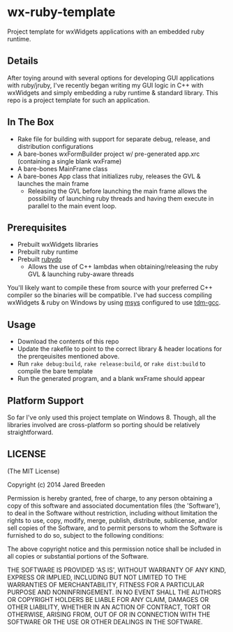 wx-ruby-template
================

Project template for wxWidgets applications with an embedded ruby runtime.

Details
-------

After toying around with several options for developing GUI applications with ruby/jruby, I've recently began
writing my GUI logic in C++ with wxWidgets and simply embedding a ruby runtime & standard library. This repo
is a project template for such an application.

In The Box
----------

- Rake file for building with support for separate debug, release, and distribution configurations
- A bare-bones wxFormBuilder project w/ pre-generated app.xrc (containing a single blank wxFrame)
- A bare-bones MainFrame class
- A bare-bones App class that initializes ruby, releases the GVL & launches the main frame
  + Releasing the GVL before launching the main frame allows the possibility of launching
    ruby threads and having them execute in parallel to the main event loop.

Prerequisites
-------------

- Prebuilt wxWidgets libraries
- Prebuilt ruby runtime
- Prebuilt [rubydo](https://github.com/jbreeden/rubydo)
  * Allows the use of C++ lambdas when obtaining/releasing the ruby GVL & launching ruby-aware threads
  
You'll likely want to compile these from source with your preferred C++ compiler so the binaries will be compatible.
I've had success compiling wxWidgets & ruby on Windows by using [msys](http://www.mingw.org/wiki/MSYS) configured
to use [tdm-gcc](http://tdm-gcc.tdragon.net/).
  
Usage
-----

- Download the contents of this repo
- Update the rakefile to point to the correct library & header locations for the prerqeuisites mentioned above.
- Run `rake debug:build`, `rake release:build`, or `rake dist:build` to compile the bare template
- Run the generated program, and a blank wxFrame should appear

Platform Support
----------------

So far I've only used this project template on Windows 8. Though, all the libraries involved are cross-platform so
porting should be relatively straightforward.

LICENSE
-------

(The MIT License)

Copyright (c) 2014 Jared Breeden

Permission is hereby granted, free of charge, to any person obtaining
a copy of this software and associated documentation files (the
'Software'), to deal in the Software without restriction, including
without limitation the rights to use, copy, modify, merge, publish,
distribute, sublicense, and/or sell copies of the Software, and to
permit persons to whom the Software is furnished to do so, subject to
the following conditions:

The above copyright notice and this permission notice shall be
included in all copies or substantial portions of the Software.

THE SOFTWARE IS PROVIDED 'AS IS', WITHOUT WARRANTY OF ANY KIND,
EXPRESS OR IMPLIED, INCLUDING BUT NOT LIMITED TO THE WARRANTIES OF
MERCHANTABILITY, FITNESS FOR A PARTICULAR PURPOSE AND NONINFRINGEMENT.
IN NO EVENT SHALL THE AUTHORS OR COPYRIGHT HOLDERS BE LIABLE FOR ANY
CLAIM, DAMAGES OR OTHER LIABILITY, WHETHER IN AN ACTION OF CONTRACT,
TORT OR OTHERWISE, ARISING FROM, OUT OF OR IN CONNECTION WITH THE
SOFTWARE OR THE USE OR OTHER DEALINGS IN THE SOFTWARE.
